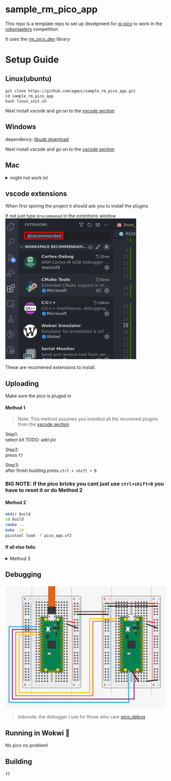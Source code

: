 # sample_rm_pico_app

This repo is a template repo to set up develpment for [pi pico](https://www.raspberrypi.com/documentation/microcontrollers/raspberry-pi-pico.html) to work in the [robomasters](https://www.robomaster.com/en-US) competition.

It uses the [rm_pico_dev](https://github.com/agmui/rm_pico_dev) library

# Setup Guide

## Linux(ubuntu)

```
git clone https://github.com/agmui/sample_rm_pico_app.git
cd sample_rm_pico_app
bash linux_init.sh
```

Next install vscode and go on to the [vscode section](#vscode-extensions)

## Windows

dependency:
[libusb download](https://github.com/libusb/libusb/releases/latest)

Next install vscode and go on to the [vscode section](#vscode-extensions)

## Mac

<details>
<summary>might not work lol</summary>

`brew install libusb pkg-config`

</details>

## vscode extensions

When first opining the project it should ask you to install the plugins

If not just type `@recommened` in the extentions window  
![recommened](pics/recommened.png)

These are recomened extensions to install.

## Uploading

Make sure the pico is pluged in

#### Method 1

> Note: This method assumes you installed all the recomned plugins from the [vscode section](#vscode-extensions)

Step1:  
select kit
TODO: add pic

Step2:  
press `f7`  

Step3:  
after finish building press `ctrl + shift + B`  

### BIG NOTE: If the pico bricks you cant just use `ctrl+shift+B` you have to reset it or do Method 2

#### Method 2

```bash
mkdir build
cd build
cmake ..
make -j4
picotool load -f pico_app.uf2
```

#### If all else fails:

<details>
<summary>Method 3</summary>

```bash
mkdir build
cd build
cmake ..
make -j4
```

unplug the pico  
Hold the bootsel button on the pico  
![bootsel](pics/bootsel.png)  
while still holding the button plug the pico back in

A usb stick should pop up in your file exploer  
TODO: add pic

drag and drop the `pico_app.u2f` file in the build folder

</details>

## Debugging

![picoprobe wiring](pic/../pics/picoprobe_wiring.png)
> sidenote: the debugger I use for those who care [pico_debug](https://github.com/essele/pico_debug/tree/v0.3)

## Running in Wokwi 👀

No pico no problem!

## Building

`f7`
